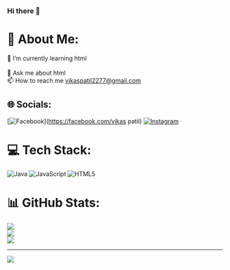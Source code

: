 ### Hi there 👋
# 💫 About Me:
🌱 I’m currently learning html<br><br>💬 Ask me about html<br>📫 How to reach me vikaspatil2277@gmail.com


## 🌐 Socials:
[![Facebook](https://img.shields.io/badge/Facebook-%231877F2.svg?logo=Facebook&logoColor=white)](https://facebook.com/vikas patil) [![Instagram](https://img.shields.io/badge/Instagram-%23E4405F.svg?logo=Instagram&logoColor=white)](https://instagram.com/vikaspatil5577) 

# 💻 Tech Stack:
![Java](https://img.shields.io/badge/java-%23ED8B00.svg?style=flat-square&logo=java&logoColor=white) ![JavaScript](https://img.shields.io/badge/javascript-%23323330.svg?style=flat-square&logo=javascript&logoColor=%23F7DF1E) ![HTML5](https://img.shields.io/badge/html5-%23E34F26.svg?style=flat-square&logo=html5&logoColor=white)
# 📊 GitHub Stats:
![](https://github-readme-stats.vercel.app/api?username=vikaspatil2277&theme=radical&hide_border=false&include_all_commits=false&count_private=false)<br/>
![](https://github-readme-streak-stats.herokuapp.com/?user=vikaspatil2277&theme=radical&hide_border=false)<br/>
![](https://github-readme-stats.vercel.app/api/top-langs/?username=vikaspatil2277&theme=radical&hide_border=false&include_all_commits=false&count_private=false&layout=compact)

---
[![](https://visitcount.itsvg.in/api?id=vikaspatil2277&icon=0&color=0)](https://visitcount.itsvg.in)

